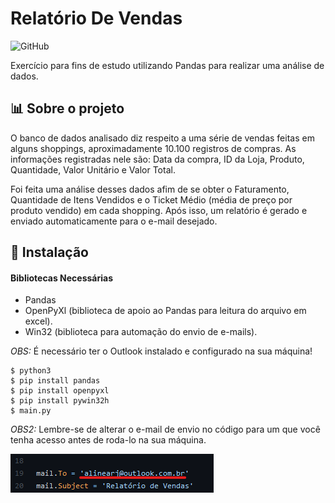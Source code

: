 # Relatório De Vendas
![GitHub](https://img.shields.io/github/license/AlineArj/RelatorioDeVendas?color=red&style=for-the-badge)

Exercício para fins de estudo utilizando Pandas para realizar uma análise de dados.


## 📊 Sobre o projeto

O banco de dados analisado diz respeito a uma série de vendas feitas em alguns shoppings, aproximadamente 10.100 registros de compras. As informações registradas nele são: Data da compra, ID da Loja, Produto, Quantidade, Valor Unitário e Valor Total. 

Foi feita uma análise desses dados afim de se obter o Faturamento, Quantidade de Itens Vendidos e o Ticket Médio (média de preço por produto vendido) em cada shopping. Após isso, um relatório é gerado e enviado automaticamente para o e-mail desejado.

## 👾 Instalação

#### Bibliotecas Necessárias
- Pandas 
- OpenPyXl (biblioteca de apoio ao Pandas para leitura do arquivo em excel).
- Win32 (biblioteca para automação do envio de e-mails).

*OBS:* É necessário ter o Outlook instalado e configurado na sua máquina!

``` bach
$ python3
$ pip install pandas
$ pip install openpyxl
$ pip install pywin32h
$ main.py
```

*OBS2:* Lembre-se de alterar o e-mail de envio no código para um que você tenha acesso antes de roda-lo na sua máquina.

![email](https://github.com/AlineArj/RelatorioDeVendas/blob/main/Imagens/email.png)
